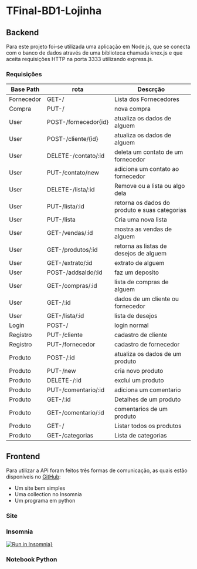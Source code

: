 # TFinal-BD1-Lojinha

## Backend

Para este projeto foi-se utilizada uma aplicação em Node.js, que se conecta com o banco de dados através de uma biblioteca chamada knex.js e que aceita requisições HTTP na porta 3333 utilizando express.js.

### Requisições

| Base Path  | rota                 | Descrção                                      |
| ---------- | -------------------- | --------------------------------------------- |
| Fornecedor | GET-/                | Lista dos Fornecedores                        |
| Compra     | PUT-/                | nova compra                                   |
| User       | POST-/fornecedor{id} | atualiza os dados de alguem                   |
| User       | POST-/cliente/{id}   | atualiza os dados de alguem                   |
| User       | DELETE-/contato/:id  | deleta um contato de um fornecedor            |
| User       | PUT-/contato/new     | adiciona um contato ao fornecedor             |
| User       | DELETE-/lista/:id    | Remove ou a lista ou algo dela                |
| User       | PUT-/lista/:id       | retorna os dados do produto e suas categorias |
| User       | PUT-/lista           | Cria uma nova lista                           |
| User       | GET-/vendas/:id      | mostra as vendas de alguem                    |
| User       | GET-/produtos/:id    | retorna as listas de desejos de alguem        |
| User       | GET-/extrato/:id     | extrato de alguem                             |
| User       | POST-/addsaldo/:id   | faz um deposito                               |
| User       | GET-/compras/:id     | lista de compras de alguem                    |
| User       | GET-/:id             | dados de um cliente ou fornecedor             |
| User       | GET-/lista/:id       | lista de desejos                              |
| Login      | POST-/               | login normal                                  |
| Registro   | PUT-/cliente         | cadastro de cliente                           |
| Registro   | PUT-/fornecedor      | cadastro de fornecedor                        |
| Produto    | POST-/:id            | atualiza os dados de um produto               |
| Produto    | PUT-/new             | cria novo produto                             |
| Produto    | DELETE-/:id          | exclui um produto                             |
| Produto    | PUT-/comentario/:id  | adiciona um comentario                        |
| Produto    | GET-/:id             | Detalhes de um produto                        |
| Produto    | GET-/comentario/:id  | comentarios de um produto                     |
| Produto    | GET-/                | Listar todos os produtos                      |
| Produto    | GET-/categorias      | Lista de categorias                           |

## Frontend

Para utilizar a APi foram feitos três formas de comunicação, as quais estão disponíveis no [GitHub](https://github.com/CodeWracker/TFinal-BD1-Lojinha):

- Um site bem simples
- Uma collection no Insomnia
- Um programa em python

### Site

### Insomnia

[![Run in Insomnia}](https://insomnia.rest/images/run.svg)](https://insomnia.rest/run/?label=Loja%20Gourmet%20-%20Trabalho%20Final%20%7C%20Banco%20de%20Dados&uri=https%3A%2F%2Fraw.githubusercontent.com%2FCodeWracker%2FTFinal-BD1-Lojinha%2Fbackend%2FBackend%2Finsomina-reqs.json)

### Notebook Python
